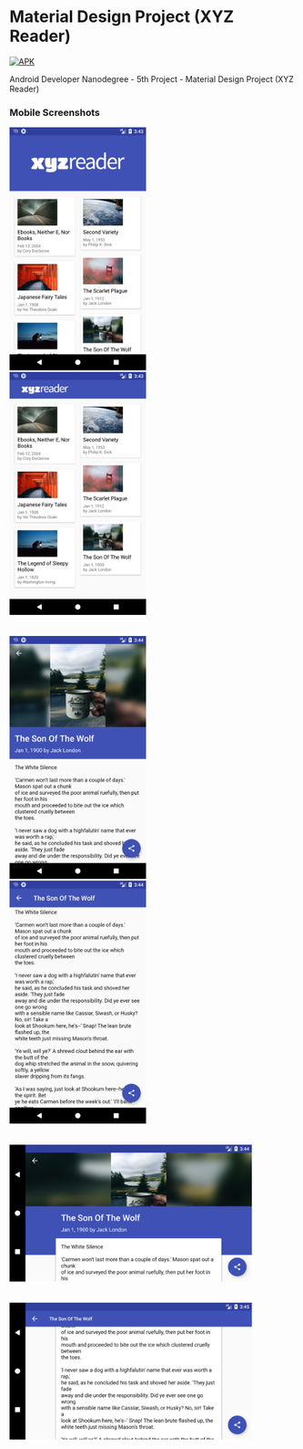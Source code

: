 # Material Design Project (XYZ Reader)

[![APK](https://img.shields.io/badge/Download%20APK-v1.0-brightgreen.svg)](https://github.com/hrishikesh-kadam/material-design-project/raw/master/XYZReader.apk)

Android Developer Nanodegree - 5th Project - Material Design Project (XYZ Reader)

### Mobile Screenshots

<img src="https://github.com/hrishikesh-kadam/material-design-project/raw/master/screenshots/Screenshot_1.png" width="240" height="426">&nbsp;&nbsp;&nbsp;&nbsp;&nbsp;&nbsp;&nbsp;&nbsp;
<img src="https://github.com/hrishikesh-kadam/material-design-project/raw/master/screenshots/Screenshot_2.png" width="240" height="426"><br/><br/><br/>
<img src="https://github.com/hrishikesh-kadam/material-design-project/raw/master/screenshots/Screenshot_3.png" width="240" height="426">&nbsp;&nbsp;&nbsp;&nbsp;&nbsp;&nbsp;&nbsp;&nbsp;
<img src="https://github.com/hrishikesh-kadam/material-design-project/raw/master/screenshots/Screenshot_4.png" width="240" height="426"><br/><br/><br/>
<img src="https://github.com/hrishikesh-kadam/material-design-project/raw/master/screenshots/Screenshot_5.png" width="426" height="240"><br/><br/><br/>
<img src="https://github.com/hrishikesh-kadam/material-design-project/raw/master/screenshots/Screenshot_6.png" width="426" height="240">